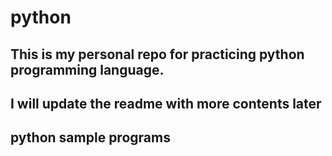 # python
## This is my personal repo for practicing python programming language.
## I will update the readme with more contents later
## python sample programs


